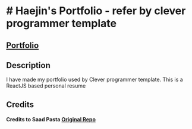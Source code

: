# # Haejin's Portfolio - refer by clever programmer template

## <a href="https://nervous-turing-3b828b.netlify.app/" target="_blank">Portfolio</a>

## Description

I have made my portfolio used by Clever programmer template.
This is a ReactJS based personal resume

## Credits

#### Credits to Saad Pasta <a href='https://github.com/saadpasta/developerFolio'>Original Repo</a>
